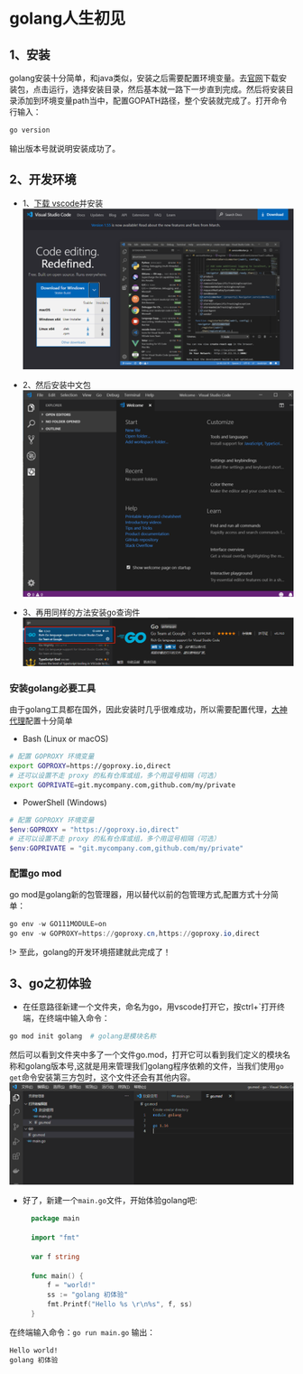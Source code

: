 # golang人生初见

## 1、安装
golang安装十分简单，和java类似，安装之后需要配置环境变量。去[官网](https://golang.google.cn/dl/)下载安装包，点击运行，选择安装目录，然后基本就一路下一步直到完成。然后将安装目录添加到环境变量path当中，配置GOPATH路径，整个安装就完成了。打开命令行输入：
``` bash
go version
```
输出版本号就说明安装成功了。

## 2、开发环境
* 1、[下载 vscode](https://code.visualstudio.com/)并安装![alt vscode](../images/vscode.png)

* 2、然后安装中文包![alt go插件](../images/go.gif)

* 3、再用同样的方法安装go查询件![alt go](../images/go.png)

### 安装golang必要工具
由于golang工具都在国外，因此安装时几乎很难成功，所以需要配置代理，[大神代理](https://goproxy.io/zh/)配置十分简单
* Bash (Linux or macOS)
``` bash
# 配置 GOPROXY 环境变量
export GOPROXY=https://goproxy.io,direct
# 还可以设置不走 proxy 的私有仓库或组，多个用逗号相隔（可选）
export GOPRIVATE=git.mycompany.com,github.com/my/private
``` 
* PowerShell (Windows)
```powershell
# 配置 GOPROXY 环境变量
$env:GOPROXY = "https://goproxy.io,direct"
# 还可以设置不走 proxy 的私有仓库或组，多个用逗号相隔（可选）
$env:GOPRIVATE = "git.mycompany.com,github.com/my/private"
```

### 配置go mod
go mod是golang新的包管理器，用以替代以前的包管理方式,配置方式十分简单：

``` powershell
go env -w GO111MODULE=on
go env -w GOPROXY=https://goproxy.cn,https://goproxy.io,direct
```
!> 至此，golang的开发环境搭建就此完成了！

## 3、go之初体验
* 在任意路径新建一个文件夹，命名为go，用vscode打开它，按ctrl+`打开终端，在终端中输入命令：
``` powershell
go mod init golang  # golang是模块名称
```
然后可以看到文件夹中多了一个文件go.mod，打开它可以看到我们定义的模块名称和golang版本号,这就是用来管理我们golang程序依赖的文件，当我们使用`go get`命令安装第三方包时，这个文件还会有其他内容。![alt go](../images/2.png)

* 好了，新建一个`main.go`文件，开始体验golang吧:
  ``` go
    package main

    import "fmt"

    var f string

    func main() {
        f = "world!"
        ss := "golang 初体验"
        fmt.Printf("Hello %s \r\n%s", f, ss)
    }
  ```

在终端输入命令：`go run main.go` 输出：
``` bash
Hello world!
golang 初体验
```







